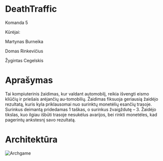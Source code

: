 # DeathTraffic
Komanda 5 

Kūrėjai:

Martynas Burneika 

Domas Rinkevičius

Žygintas Cegelskis

# Aprašymas
Tai kompiuterinis žaidimas, kur valdant automobilį, reikia išvengti eismo kliūčių ir priešais arėjančių au-tomobilių. Žaidimas fiksuoja geriausią žaidėjo rezultatą, kuris kyla priklausomai nuo surinktų monetėlių esančių trasoje. Surinkus deimantą pridedamas 1 taškas, o surinkus žvaigždutę – 3. Žaidėjo tikslas, kuo ilgiau išbūti trasoje nesukėlus avarijos, bei rinkti monetėles, kad pagerintų ankstesnį savo rezultatą.
# Architektūra
![Archgame](https://github.com/Martis16/DeathTraffic/assets/127874912/1a07baba-34d6-4269-a0c8-32f4e6790085)
